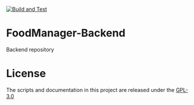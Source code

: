 [![Build and Test](https://github.com/ThreeGuysOrg/FoodManager-Backend/actions/workflows/dotnet.yaml/badge.svg)](https://github.com/ThreeGuysOrg/FoodManager-Backend/actions/workflows/dotnet.yaml)

# FoodManager-Backend

Backend repository

# License

The scripts and documentation in this project are released under the [GPL-3.0](LICENSE)
